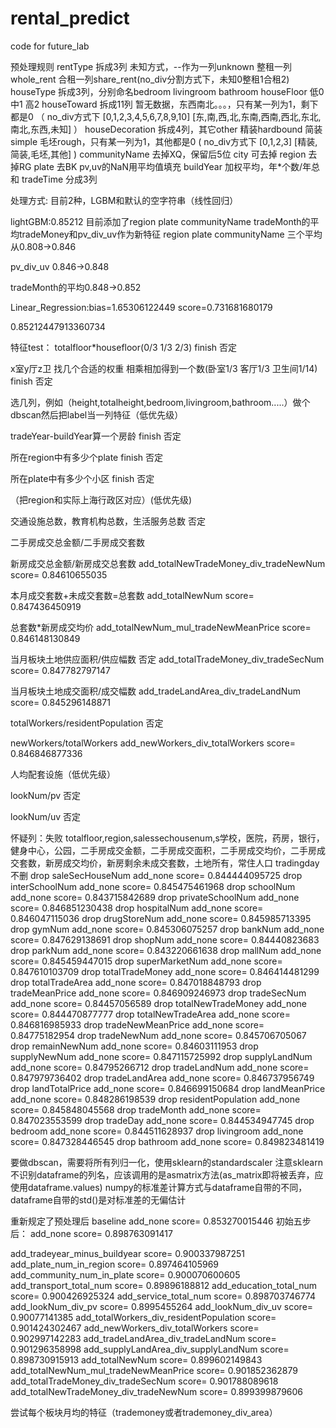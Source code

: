 # rental_predict
code for future_lab

预处理规则
rentType 拆成3列 未知方式，--作为一列unknown 整租一列whole_rent 合租一列share_rent(no_div分割方式下，未知0整租1合租2)
houseType 拆成3列，分别命名bedroom livingroom bathroom
houseFloor 低0 中1 高2
houseToward 拆成11列 暂无数据，东西南北。。。，只有某一列为1，剩下都是0
（
no_div方式下
[0,1,2,3,4,5,6,7,8,9,10]
[东,南,西,北,东南,西南,西北,东北,南北,东西,未知]
）
houseDecoration 拆成4列，其它other 精装hardbound 简装simple 毛坯rough，只有某一列为1，其他都是0
(
no_div方式下
[0,1,2,3]
[精装,简装,毛坯,其他]
)
communityName 去掉XQ，保留后5位
city 可去掉
region 去掉RG
plate 去BK
pv,uv的NaN用平均值填充
buildYear 加权平均，年*个数/年总和
tradeTime 分成3列


处理方式:
目前2种，LGBM和默认的空字符串（线性回归）

lightGBM:0.85212
目前添加了region plate communityName tradeMonth的平均tradeMoney和pv_div_uv作为新特征
region plate communityName 三个平均从0.808->0.846

pv_div_uv 0.846->0.848

tradeMonth的平均0.848->0.852

Linear_Regression:bias=1.65306122449 score=0.731681680179

0.85212447913360734


特征test：
totalfloor*housefloor(0/3 1/3 2/3) finish 否定

x室y厅z卫 找几个合适的权重 相乘相加得到一个数(卧室1/3 客厅1/3 卫生间1/14) finish 否定

选几列，例如（height,totalheight,bedroom,livingroom,bathroom.....）做个dbscan然后把label当一列特征（低优先级）

tradeYear-buildYear算一个房龄 finish 否定

所在region中有多少个plate finish 否定

所在plate中有多少个小区 finish 否定

（把region和实际上海行政区对应）(低优先级)

交通设施总数，教育机构总数，生活服务总数  否定

二手房成交总金额/二手房成交套数

新房成交总金额/新房成交总套数 add_totalNewTradeMoney_div_tradeNewNum  score=  0.84610655035

本月成交套数+未成交套数=总套数 add_totalNewNum  score=  0.847436450919

总套数*新房成交均价 add_totalNewNum_mul_tradeNewMeanPrice  score=  0.846148130849

当月板块土地供应面积/供应幅数 否定 add_totalTradeMoney_div_tradeSecNum  score=  0.847782797147

当月板块土地成交面积/成交幅数 add_tradeLandArea_div_tradeLandNum  score=  0.845296148871

totalWorkers/residentPopulation 否定

newWorkers/totalWorkers add_newWorkers_div_totalWorkers  score=  0.846846877336

人均配套设施（低优先级）

lookNum/pv 否定

lookNum/uv 否定

怀疑列：失败
totalfloor,region,salessechousenum,s学校，医院，药房，银行，健身中心，公园，二手房成交金额，二手房成交面积，二手房成交均价，二手房成交套数，新房成交均价，新房剩余未成交套数，土地所有，常住人口
tradingday 不删
drop  saleSecHouseNum
add_none  score=  0.844444095725
drop  interSchoolNum
add_none  score=  0.845475461968
drop  schoolNum
add_none  score=  0.843715842689
drop  privateSchoolNum
add_none  score=  0.846851230438
drop  hospitalNum
add_none  score=  0.846047115036
drop  drugStoreNum
add_none  score=  0.845985713395
drop  gymNum
add_none  score=  0.845306075257
drop  bankNum
add_none  score=  0.847629138691
drop  shopNum
add_none  score=  0.84440823683
drop  parkNum
add_none  score=  0.843220661638
drop  mallNum
add_none  score=  0.845459447015
drop  superMarketNum
add_none  score=  0.847610103709
drop  totalTradeMoney
add_none  score=  0.846414481299
drop  totalTradeArea
add_none  score=  0.847018848793
drop  tradeMeanPrice
add_none  score=  0.846909246973
drop  tradeSecNum
add_none  score=  0.84457056589
drop  totalNewTradeMoney
add_none  score=  0.844470877777
drop  totalNewTradeArea
add_none  score=  0.846816985933
drop  tradeNewMeanPrice
add_none  score=  0.84775182954
drop  tradeNewNum
add_none  score=  0.845706705067
drop  remainNewNum
add_none  score=  0.84603111953
drop  supplyNewNum
add_none  score=  0.847115725992
drop  supplyLandNum
add_none  score=  0.84795266712
drop  tradeLandNum
add_none  score=  0.847979736402
drop  tradeLandArea
add_none  score=  0.846737956749
drop  landTotalPrice
add_none  score=  0.846699150684
drop  landMeanPrice
add_none  score=  0.848286198539
drop  residentPopulation
add_none  score=  0.845848045568
drop  tradeMonth
add_none  score=  0.847023553599
drop  tradeDay
add_none  score=  0.844534947745
drop  bedroom
add_none  score=  0.844511628937
drop  livingroom
add_none  score=  0.847328446545
drop  bathroom
add_none  score=  0.849823481419

要做dbscan，需要将所有列归一化，使用sklearn的standardscaler
注意sklearn不识别dataframe的列名，应该调用的是asmatrix方法(as_matrix即将被丢弃，应使用dataframe.values)
numpy的标准差计算方式与dataframe自带的不同，dataframe自带的std()是对标准差的无偏估计


重新规定了预处理后
baseline
add_none  score=  0.853270015446
初始五步后：
add_none  score=  0.898763091417

add_tradeyear_minus_buildyear  score=  0.900337987251
add_plate_num_in_region  score=  0.897464105969
add_community_num_in_plate  score=  0.900070600605
add_transport_total_num  score=  0.89896188812
add_education_total_num  score=  0.900426925324
add_service_total_num  score=  0.898703746774
add_lookNum_div_pv  score=  0.8995455264
add_lookNum_div_uv  score=  0.90077141385
add_totalWorkers_div_residentPopulation  score=  0.901424302467
add_newWorkers_div_totalWorkers  score=  0.902997142283
add_tradeLandArea_div_tradeLandNum  score=  0.901296358998
add_supplyLandArea_div_supplyLandNum  score=  0.898730915913
add_totalNewNum  score=  0.899602149843
add_totalNewNum_mul_tradeNewMeanPrice  score=  0.901852362879
add_totalTradeMoney_div_tradeSecNum  score=  0.901788089618
add_totalNewTradeMoney_div_tradeNewNum  score=  0.899399879606

尝试每个板块月均的特征（trademoney或者trademoney_div_area）